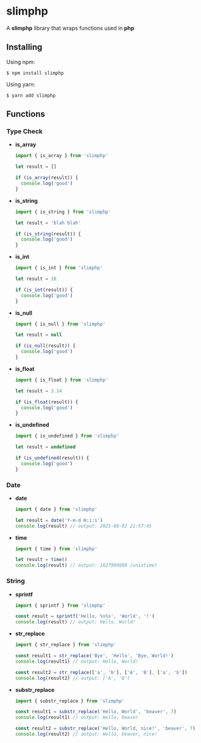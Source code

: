 # slimphp

A **slimphp** library that wraps functions used in **php**

## Installing
Using npm:
```
$ npm install slimphp
```

Using yarn:
```
$ yarn add slimphp
```

## Functions

### Type Check
- **is_array**
  ```js
  import { is_array } from 'slimphp'

  let result = []

  if (is_array(result)) {
    console.log('good')
  }
  ```
- **is_string**
  ```js
  import { is_string } from 'slimphp'

  let result = 'blah blah'

  if (is_string(result)) {
    console.log('good')
  }
  ```
- **is_int**
  ```js
  import { is_int } from 'slimphp'

  let result = 10

  if (is_int(result)) {
    console.log('good')
  }
  ```
- **is_null**
  ```js
  import { is_null } from 'slimphp'

  let result = null

  if (is_null(result)) {
    console.log('good')
  }
  ```
- **is_float**
  ```js
  import { is_float } from 'slimphp'

  let result = 3.14

  if (is_float(result)) {
    console.log('good')
  }
  ```
- **is_undefined**
  ```js
  import { is_undefined } from 'slimphp'

  let result = undefined

  if (is_undefined(result)) {
    console.log('good')
  }
  ```

### Date
- **date**
  ```js
  import { date } from 'slimphp'

  let result = date('Y-m-d H:i:s')
  console.log(result) // output: 2021-08-02 21:57:45
  ```
- **time**
  ```js
  import { time } from 'slimphp'

  let result = time()
  console.log(result) // output: 1627989888 (unixtime)
  ```
### String
- **sprintf**
  ```js
  import { sprintf } from 'slimphp'

  const result = sprintf('Hello, %s%s', 'World', '!')
  console.log(result) // output: Hello, World!
  ```
- **str_replace**
  ```js
  import { str_replace } from 'slimphp'

  const result1 = str_replace('Bye', 'Hello', 'Bye, World!')
  console.log(result1) // output: Hello, World!

  const result2 = str_replace(['a', 'b'], ['A', 'B'], ['a', 'b'])
  console.log(result2) // output: ['A', 'B']
  ```
- **substr_replace**
  ```js
  import { substr_replace } from 'slimphp'

  const result1 = substr_replace('Hello, World', 'beaver', 7)
  console.log(result1) // output: Hello, beaver

  const result2 = substr_replace('Hello, World, nice!', 'beaver', 7)
  console.log(result2) // output: Hello, beaver, nice!
  ```
